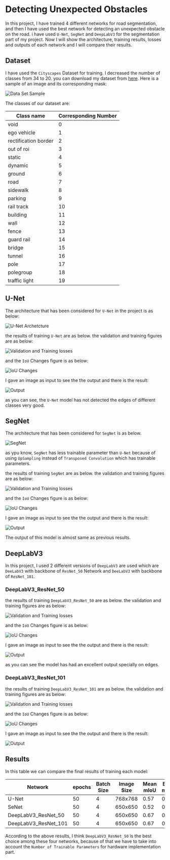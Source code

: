 # Detecting Unexpected Obstacles 

In this project, I have trained 4 different networks for road segmentation, and then I have used the best network for detecting an unexpected obstacle on the road.
i have used ```U-Net```, ```SegNet``` and ```DeepLabV3``` for the segmentation part of my project.
Now I will show the architecture, training results, losses and outputs of each network and I will compare their results.

## Dataset
I have used the ```Cityscapes``` Dataset for training. I decreased the number of classes from 34 to 20. you can download my dataset from [here](https://drive.google.com/drive/folders/1WgF9UVW1UBMuE_tg3RNwZXp3vVoagNDK?usp=share_link). 
Here is a sample of an image and its corresponding mask:

![Data Set Sample](./assets/Dataset.png)

The classes of our dataset are:

<table>
<thead>
	<tr>
		<th>Class name</th>
		<th>Corresponding Number</th>
	</tr>
</thead>
<tbody>
	<tr>
		<td>void</td>
		<td>0</td>
	</tr>
	<tr>
		<td>ego vehicle</td>
		<td>1</td>
	</tr>
    <tr>
		<td>rectification border</td>
		<td>2</td>
    <tr>
		<td>out of roi</td>
		<td>3</td>
	</tr>
    <tr>
		<td>static</td>
		<td>4</td>
	</tr>
    <tr>
		<td>dynamic</td>
		<td>5</td>
	</tr>
    <tr>
		<td>ground</td>
		<td>6</td>
	</tr>
    <tr>
		<td>road</td>
		<td>7</td>
	</tr>
    <tr>
		<td>sidewalk</td>
		<td>8</td>
	</tr>
    <tr>
		<td>parking</td>
		<td>9</td>
	</tr>
    <tr>
		<td>rail track</td>
		<td>10</td>
	</tr>
    <tr>
		<td>building</td>
		<td>11</td>
	</tr>
    <tr>
		<td>wall</td>
		<td>12</td>
	</tr>
    <tr>
		<td>fence</td>
		<td>13</td>
	</tr>
    <tr>
		<td>guard rail</td>
		<td>14</td>
	</tr>
    <tr>
		<td>bridge</td>
		<td>15</td>
	</tr>
    <tr>
		<td>tunnel</td>
		<td>16</td>
	</tr>
    <tr>
		<td>pole</td>
		<td>17</td>
	</tr>
    <tr>
		<td>polegroup</td>
		<td>18</td>
	</tr>
    <tr>
		<td>traffic light </td>
		<td>19</td>
	</tr>


</tbody>
</table>

## U-Net
The architecture that has been considered for ```U-Net``` in the project is as below:

![U-Net Archetcture](./assets/U_NET/architechture.png)

the results of training ```U-Net``` are as below. the validation and training figures are as below:

![Validation and Training losses](./assets/U_NET/U-NET_Losses.png) 

and the ```IoU``` Changes figure is as below:

![IoU Changes](./assets/U_NET/U-NET_IoU.png)

I gave an image as input to see the the output and there is the result:

![Output](./assets/U_NET/U-NET_Output.png)

as you can see, the ```U-Net``` model has not detected the edges of different classes very good.

## SegNet
The architecture that has been considered for ```SegNet``` is as below.

![SegNet](./assets/SegNet/SegNet.png)

as ypu know, ```SegNet``` has less trainable parameter than ```U-Net``` because of using ```UpSampling``` instead of ```Transposed Convolution``` which has trainable parameters.

the results of training ```SegNet``` are as below. the validation and training figures are as below:

![Validation and Training losses](./assets/SegNet/SegNet_Losses.png) 

and the ```IoU``` Changes figure is as below:

![IoU Changes](./assets/SegNet/SegNet_IoU.png)

I gave an image as input to see the the output and there is the result:

![Output](./assets/SegNet/SegNet_Ouput.png)

The output of this model is almost same as previous results.


## DeepLabV3
In this project, I used 2 different versions of ```DeepLabV3``` are used which are ```DeeLabV3``` with backbone of ```ResNet_50``` Network and ```DeeLabV3``` with backbone of ```ResNet_101```.

### DeepLabV3_ResNet_50


the results of training ```DeepLabV3_ResNet_50``` are as below. the validation and training figures are as below:

![Validation and Training losses](./assets/DeepLab_50/DeepLab_ResNet_50_Losses.png) 

and the ```IoU``` Changes figure is as below:

![IoU Changes](./assets/DeepLab_50/DeepLab_ResNet_50_IoU.png)

I gave an image as input to see the the output and there is the result:

![Output](./assets/DeepLab_50/DeepLab_ResNet_50_Output.png)

as you can see the model has had an excellent output specially on edges.

### DeepLabV3_ResNet_101


the results of training ```DeepLabV3_ResNet_101``` are as below. the validation and training figures are as below:

![Validation and Training losses](./assets/DeepLab_101/DeepLab_ResNet_101_Losses.png) 

and the ```IoU``` Changes figure is as below:

![IoU Changes](./assets/DeepLab_101/DeepLab_ResNet_101_IoU.png)

I gave an image as input to see the the output and there is the result:

![Output](./assets/DeepLab_101/DeepLab_ResNet_101_Output.png)



## Results 

In this table we can compare the final results of training each model:

<table>
<thead>
	<tr>
		<th>Network</th>
		<th>epochs</th>
        <th>Batch Size</th>
        <th>Image Size</th>
        <th>Mean mIoU</th>
        <th>Best mIoU</th>
        <th>Val loss</th>
        <th>Number of Parameters</th>
	</tr>
</thead>
<tbody>
	<tr>
		<td>U-Net</td>
		<td>50</td>
        <td>4</td>
        <td>768x768</td>
        <td>0.57</td>
        <td>0.75</td>
        <td>2.202</td>
        <td>31.4 M</td>
	</tr>
	<tr>
		<td>SeNet</td>
        <td>50</td>
        <td>4</td>
        <td>650x650</td>
        <td>0.52</td>
        <td>0.72</td>
        <td>0.625</td>
        <td>29.44 M</td>
	</tr>
    <tr>
		<td>DeepLabV3_ResNet_50</td>
        <td>50</td>
        <td>4</td>
        <td>650x650</td>
        <td>0.67</td>
        <td>0.82</td>
        <td>0.33</td>
        <td>42 M</td>
    <tr>
		<td>DeepLabV3_ResNet_101</td>
        <td>50</td>
        <td>4</td>
        <td>650x650</td>
        <td>0.67</td>
        <td>0.84</td>
        <td>0.34</td>
        <td>60.99 M</td>
	</tr>


</tbody>
</table>

According to the above results, I think ```DeepLabV3_ResNet_50``` is the best choice among these four networks, because of that we have to take into account the ```Number of Trainable Parameters``` for hardware implementation part.
